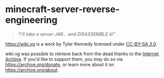 # minecraft-server-reverse-engineering

> *“I'll take a server JAR... and DISASSEMBLE it!”*

https://wiki.vg is a work by Tyler Kennedy licensed under [CC-BY-SA 3.0](https://creativecommons.org/licenses/by-sa/3.0).

wiki.vg was possible to retrieve back from the dead thanks to the [Internet Archive](https://archive.org). If you'd like to support them, you may do so via https://archive.org/donate, or learn more about it on https://archive.org/about.
